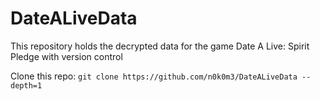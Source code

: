 # DateALiveData
This repository holds the decrypted data for the game Date A Live: Spirit Pledge with version control

Clone this repo: `git clone https://github.com/n0k0m3/DateALiveData --depth=1`